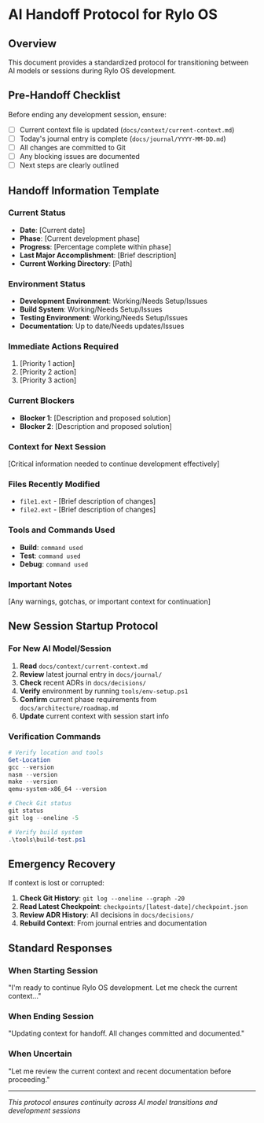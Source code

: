 # AI Handoff Protocol for Rylo OS

## Overview
This document provides a standardized protocol for transitioning between AI models or sessions during Rylo OS development.

## Pre-Handoff Checklist
Before ending any development session, ensure:

- [ ] Current context file is updated (`docs/context/current-context.md`)
- [ ] Today's journal entry is complete (`docs/journal/YYYY-MM-DD.md`)
- [ ] All changes are committed to Git
- [ ] Any blocking issues are documented
- [ ] Next steps are clearly outlined

## Handoff Information Template

### Current Status
- **Date**: [Current date]
- **Phase**: [Current development phase]
- **Progress**: [Percentage complete within phase]
- **Last Major Accomplishment**: [Brief description]
- **Current Working Directory**: [Path]

### Environment Status
- **Development Environment**: Working/Needs Setup/Issues
- **Build System**: Working/Needs Setup/Issues  
- **Testing Environment**: Working/Needs Setup/Issues
- **Documentation**: Up to date/Needs updates/Issues

### Immediate Actions Required
1. [Priority 1 action]
2. [Priority 2 action]
3. [Priority 3 action]

### Current Blockers
- **Blocker 1**: [Description and proposed solution]
- **Blocker 2**: [Description and proposed solution]

### Context for Next Session
[Critical information needed to continue development effectively]

### Files Recently Modified
- `file1.ext` - [Brief description of changes]
- `file2.ext` - [Brief description of changes]

### Tools and Commands Used
- **Build**: `command used`
- **Test**: `command used`
- **Debug**: `command used`

### Important Notes
[Any warnings, gotchas, or important context for continuation]

## New Session Startup Protocol

### For New AI Model/Session
1. **Read** `docs/context/current-context.md`
2. **Review** latest journal entry in `docs/journal/`
3. **Check** recent ADRs in `docs/decisions/`
4. **Verify** environment by running `tools/env-setup.ps1`
5. **Confirm** current phase requirements from `docs/architecture/roadmap.md`
6. **Update** current context with session start info

### Verification Commands
```powershell
# Verify location and tools
Get-Location
gcc --version
nasm --version  
make --version
qemu-system-x86_64 --version

# Check Git status
git status
git log --oneline -5

# Verify build system
.\tools\build-test.ps1
```

## Emergency Recovery
If context is lost or corrupted:

1. **Check Git History**: `git log --oneline --graph -20`
2. **Read Latest Checkpoint**: `checkpoints/[latest-date]/checkpoint.json`
3. **Review ADR History**: All decisions in `docs/decisions/`
4. **Rebuild Context**: From journal entries and documentation

## Standard Responses

### When Starting Session
"I'm ready to continue Rylo OS development. Let me check the current context..."

### When Ending Session  
"Updating context for handoff. All changes committed and documented."

### When Uncertain
"Let me review the current context and recent documentation before proceeding."

---
*This protocol ensures continuity across AI model transitions and development sessions*
